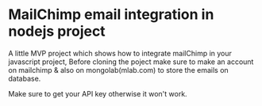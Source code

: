 <h1>MailChimp email integration in nodejs project</h1>

<p>
  A little MVP project which shows how to integrate mailChimp in your javascript project,
  Before cloning the poject make sure to make an account on mailchimp & also on mongolab(mlab.com) to store the emails on database.
</p>

<p>
  
  Make sure to get your API key otherwise it won't work.



</p>
